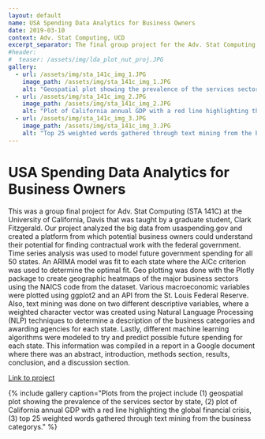 ```yaml
---
layout: default
name: USA Spending Data Analytics for Business Owners
date: 2019-03-10
context: Adv. Stat Computing, UCD
excerpt_separator: The final group project for the Adv. Stat Computing (STA 141C) course, utilizing big data.
#header:
#  teaser: /assets/img/lda_plot_nut_proj.JPG
gallery:
  - url: /assets/img/sta_141c_img_1.JPG
    image_path: /assets/img/sta_141c_img_1.JPG
    alt: "Geospatial plot showing the prevalence of the services sector by state."
  - url: /assets/img/sta_141c_img_2.JPG
    image_path: /assets/img/sta_141c_img_2.JPG
    alt: "Plot of California annual GDP with a red line highlighting the global financial crisis."
  - url: /assets/img/sta_141c_img_3.JPG
    image_path: /assets/img/sta_141c_img_3.JPG
    alt: "Top 25 weighted words gathered through text mining from the business category."
---
```

# USA Spending Data Analytics for Business Owners

This was a group final project for Adv. Stat Computing (STA 141C) at the University of California, Davis that was taught by a graduate student, Clark Fitzgerald. Our project analyzed the big data from usaspending.gov and created a platform from which potential business owners could understand their potential for finding contractual work with the federal government. Time series analysis was used to model future government spending for all 50 states. An ARIMA model was fit to each state where the AICc criterion was used to determine the optimal fit. Geo plotting was done with the Plotly package to create geographic heatmaps of the major business sectors using the NAICS code from the dataset. Various macroeconomic variables were plotted using ggplot2 and an API from the St. Louis Federal Reserve. Also, text mining was done on two different descriptive variables, where a weighted character vector was created using Natural Language Processing (NLP) techniques to determine a description of the business categories and awarding agencies for each state. Lastly, different machine learning algorithms were modeled to try and predict possible future spending for each state. This information was compiled in a report in a Google document where there was an abstract, introduction, methods section, results, conclusion, and a discussion section.

[Link to project](https://github.com/qzyu999/big-data-and-high-performance-statistical-computing-ucd-winter-19/blob/master/project/USA%20Spending%20Data%20Analytics%20for%20Business%20Owners.pdf)

{% include gallery caption="Plots from the project include (1) geospatial plot showing the prevalence of the services sector by state, (2) plot of California annual GDP with a red line highlighting the global financial crisis, (3) top 25 weighted words gathered through text mining from the business categorys." %}
